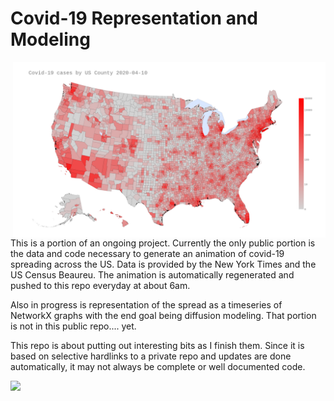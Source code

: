 # Covid-19 Representation and Modeling
<img align="right" width="500" src=images/most_recent_day.png>This is a portion of an ongoing project.  Currently the only public portion is the data and code necessary to generate an animation of covid-19 spreading across the US.  Data is provided by the New York Times and the US Census Beaureu.  The animation is automatically regenerated and pushed to this repo everyday at about 6am.

Also in progress is representation of the spread as a timeseries of NetworkX graphs with the end goal being diffusion modeling.  That portion is not in this public repo.... yet.

This repo is about putting out interesting bits as I finish them.  Since it is based on selective hardlinks to a private repo and updates are done automatically, it may not always be complete or well documented code.

<img src=images/current_covid_spread-animated.gif>
